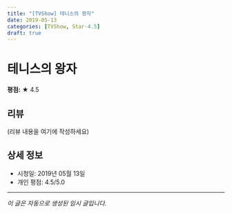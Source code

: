 ```yaml
---
title: "[TVShow] 테니스의 왕자"
date: 2019-05-13
categories: [TVShow, Star-4.5]
draft: true
---
```


# 테니스의 왕자

**평점:** ★ 4.5

## 리뷰

(리뷰 내용을 여기에 작성하세요)

## 상세 정보

- 시청일: 2019년 05월 13일
- 개인 평점: 4.5/5.0

---

*이 글은 자동으로 생성된 임시 글입니다.*
